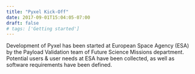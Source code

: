 ```yaml
---
title: "Pyxel Kick-Off"
date: 2017-09-01T15:04:05-07:00
draft: false
# tags: ['Getting started']
---
```


Development of Pyxel has been started at European Space Agency (ESA) by the Payload Validation team of 
Future Science Missions department. Potential users & user needs at ESA have been collected,
as well as software requirements have been defined.
